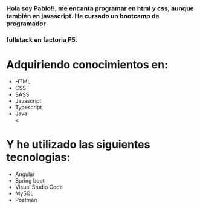 ### Hola soy Pablo!!, me encanta programar en html y css, aunque también en javascript. He cursado un bootcamp de programador 
### fullstack en factoria F5. 

# Adquiriendo conocimientos en:
<ul><li>HTML</li><li>CSS</li><li>SASS</li><li>Javascript</li><li>Typescript</li><li>Java</li><</ul>

# Y he utilizado las siguientes tecnologias:
<ul><li>Angular</li><li>Spring boot</li><li>Visual Studio Code</li><li>MySQL</li><li>Postman</li></ul>


